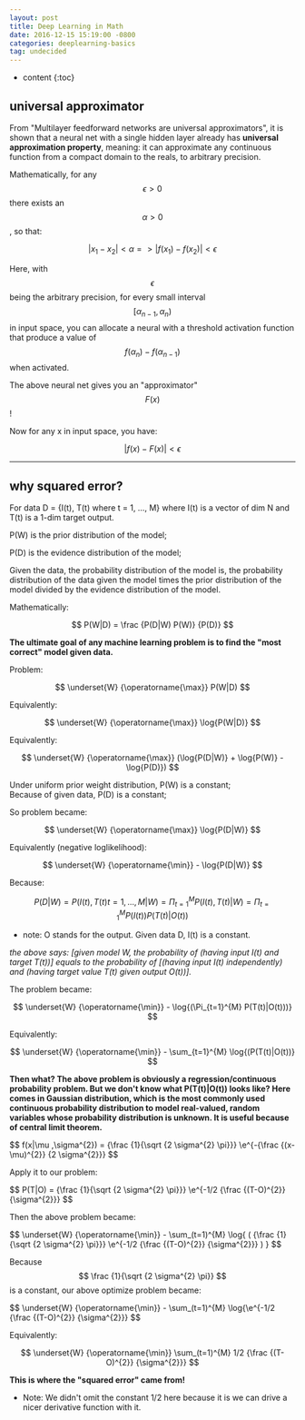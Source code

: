 ```yaml
---
layout: post
title: Deep Learning in Math
date: 2016-12-15 15:19:00 -0800
categories: deeplearning-basics
tag: undecided
---
```


* content
{:toc}


## universal approximator

From "Multilayer feedforward networks are universal approximators", it is shown that a neural net with a single hidden layer already has __universal approximation property__, meaning: it can approximate any continuous function from a compact domain to the reals, to arbitrary precision.  


Mathematically, for any $$ \epsilon > 0 $$ there exists an $$ \alpha > 0 $$, so that:  

$$ |x_1 - x_2| < \alpha => |f(x_1) - f(x_2)| < \epsilon $$  

Here, with $$ \epsilon $$ being the arbitrary precision, for every small interval $$ [\alpha_{n-1}, \alpha_{n}) $$ in input space, you can allocate a neural with a threshold activation function that produce a value of $$ f(\alpha_{n}) - f(\alpha_{n-1}) $$ when activated.  

The above neural net gives you an "approximator" $$ F(x) $$ !  

Now for any x in input space, you have:  

$$ |f(x) - F(x)| < \epsilon $$  

---

## why squared error?

For data D = {I(t), T(t) where t = 1, …, M} where I(t) is a vector of dim N and T(t) is a 1-dim target output.  

P(W) is the prior distribution of the model;  

P(D) is the evidence distribution of the model;  

Given the data, the probability distribution of the model is, the probability distribution of the data given the model times the prior distribution of the model divided by the evidence distribution of the model.  

Mathematically:  

$$ P(W|D) = \frac {P(D|W) P(W)} {P(D)} $$  

__The ultimate goal of any machine learning problem is to find the "most correct" model given data.__  

Problem:  

$$ \underset{W} {\operatorname{\max}} P(W|D) $$

Equivalently:  

$$ \underset{W} {\operatorname{\max}} \log{P(W|D)} $$  

Equivalently:  

$$ \underset{W} {\operatorname{\max}} (\log{P(D|W)} + \log{P(W)} - \log{P(D)}) $$

Under uniform prior weight distribution, P(W) is a constant;  
Because of given data, P(D) is a constant;  

So problem became:  

$$ \underset{W} {\operatorname{\max}} \log{P(D|W)} $$

Equivalently (negative loglikelihood):  

$$ \underset{W} {\operatorname{\min}} - \log{P(D|W)} $$

Because:  

$$ P(D|W) = P({I(t), T(t) t = 1, …, M} | W) = \Pi_{t=1}^{M} P(I(t), T(t) | W) = \Pi_{t=1}^{M} P(I(t)) P(T(t)|O(t)) $$

* note: O stands for the output. Given data D, I(t) is a constant.    

_the above says: [given model W, the probability of (having input I(t) and target T(t))] equals to the probability of [(having input I(t) independently) and (having target value T(t) given output O(t))]._  

The problem became:  

$$ \underset{W} {\operatorname{\min}} - \log{(\Pi_{t=1}^{M} P(T(t)|O(t)))} $$

Equivalently:  

$$ \underset{W} {\operatorname{\min}} - \sum_{t=1}^{M} \log{(P(T(t)|O(t))} $$

__Then what? The above problem is obviously a regression/continuous probability problem. But we don't know what P(T(t)|O(t)) looks like? Here comes in Gaussian distribution, which is the most commonly used continuous probability distribution to model real-valued, random variables whose probability distribution is unknown. It is useful because of central limit theorem.__  

$$ f(x|\mu ,\sigma^{2}) = {\frac {1}{\sqrt {2 \sigma^{2} \pi}}} \e^{-{\frac {(x-\mu)^{2}} {2 \sigma^{2}}} $$


Apply it to our problem:  

$$ P(T|O) = {\frac {1}{\sqrt {2 \sigma^{2} \pi}}} \e^{-1/2 {\frac {(T-O)^{2}} {\sigma^{2}}} $$  

Then the above problem became:  

$$ \underset{W} {\operatorname{\min}} - \sum_(t=1)^{M} \log{ ( {\frac {1}{\sqrt {2 \sigma^{2} \pi}}} \e^{-1/2 {\frac {(T-O)^{2}} {\sigma^{2}}} ) } $$  

Because $$ \frac {1}{\sqrt {2 \sigma^{2} \pi}} $$ is a constant, our above optimize problem became:  

$$ \underset{W} {\operatorname{\min}} - \sum_(t=1)^{M} \log{\e^{-1/2 {\frac {(T-O)^{2}} {\sigma^{2}}} $$  

Equivalently:  

$$ \underset{W} {\operatorname{\min}} \sum_(t=1)^{M} 1/2 {\frac {(T-O)^{2}} {\sigma^{2}}} $$  

__This is where the "squared error" came from!__

* Note: We didn't omit the constant 1/2 here because it is we can drive a nicer derivative function with it.  
